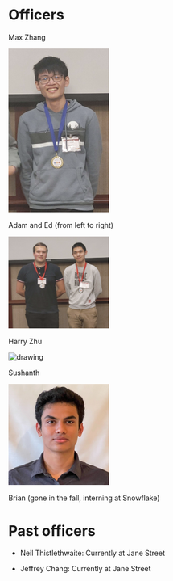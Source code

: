 # Officers

Max Zhang

<img src="../img/max.png" alt="drawing" width="200"/>

Adam and Ed (from left to right)

<img src="../img/adam,%20ed.png" alt="drawing" width="200"/>

Harry Zhu

<img src="../img/harry_pfp.png" alt="drawing" width="200"/>

Sushanth

<img src="../img/sushanth.jpeg" alt="drawing" width="200"/>

Brian (gone in the fall, interning at Snowflake)

# Past officers

- Neil Thistlethwaite: Currently at Jane Street

- Jeffrey Chang: Currently at Jane Street
